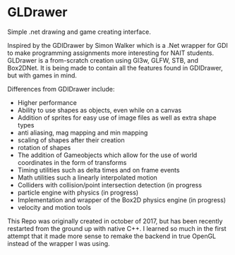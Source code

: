 # GLDrawer
Simple .net drawing and game creating interface. 

Inspired by the GDIDrawer by Simon Walker which is a .Net wrapper for GDI to make programming assignments more interesting for NAIT students. 
GLDrawer is a from-scratch creation using Gl3w, GLFW, STB, and Box2DNet. It is being made to contain all the features found in GDIDrawer, but with games in mind.

Differences from GDIDrawer include:
- Higher performance
- Ability to use shapes as objects, even while on a canvas 
- Addition of sprites for easy use of image files as well as extra shape types
- anti aliasing, mag mapping and min mapping
- scaling of shapes after their creation
- rotation of shapes
- The addition of Gameobjects which allow for the use of world coordinates in the form of transforms
- Timing utilities such as delta times and on frame events
- Math utilities such a linearly interpolated motion
- Colliders with collision/point intersection detection (in progress
- particle engine with physics (in progress)
- Implementation and wrapper of the Box2D physics engine (in progress)
- velocity and motion tools

This Repo was originally created in october of 2017, but has been recently restarted from the ground up with native C++. 
I learned so much in the first attempt that it made more sense to remake the backend in true OpenGL instead of the wrapper I was using.




